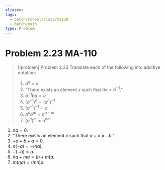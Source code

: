 ```yaml
---
aliases: 
tags:
  - batch/school/class/ma110
  - batch/math
type: Problem
---
```

# Problem 2.23 MA-110

> [!problem] Problem 2.23
> Translate each of the following into additive notation:
> 1. $a^{n}=e$
> 2. "There exists an element $x$ such that $ax=b^{-1}$."
> 3. $a^{-1}ba=e$
> 4. $(a^{-1})^{n}=(a^{n})^{-1}$
> 5. $(a^{-1})^{-1}=a$
> 6. $a^{n}a^{m}=a^{n+m}$
> 7. $(a^{n})^{m}=a^{nm}$

1. $na=0$.
2. "There exists an element $x$ such that $a+x=-b$."
3. $-a + b + a=0$.
4. $n(-a) = -(na)$.
5. $-(-a)=a$.
6. $na+ma=(n+m)a$.
7. $m(na) = (mn)a$.
